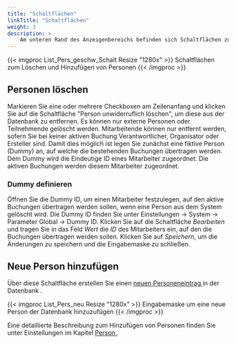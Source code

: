 ```yaml
---
title: "Schaltflächen"
linkTitle: "Schaltflächen"
weight: 3
description: >
    Am unteren Rand des Anzeigenbereichs befinden sich Schaltflächen zum Löschen und Hinzufügen von Personen
---
```

{{< imgproc List_Pers_geschw_Schalt Resize "1280x" >}}
Schaltflächen zum Löschen und Hinzufügen von Personen
{{< /imgproc >}}

## Personen löschen

Markieren Sie eine oder mehrere Checkboxen am Zeilenanfang und klicken Sie auf die Schaltfläche "Person unwiderruflich löschen", um diese aus der Datenbank zu entfernen.
Es können nur externe Personen oder Teilnehmende gelöscht werden. Mitarbeitende können nur entfernt werden, sofern Sie bei keiner aktiven Buchung Verantwortlicher, Organisator oder Ersteller sind. Damit dies möglich ist legen Sie zunächst eine fiktive Person (Dummy) an, auf welche die bestehenden Buchungen übertragen werden. Dem Dummy wird die Eindeutige ID eines  Mitarbeiter zugeordnet. Die aktiven Buchungen werden diesem Mitarbeiter zugeordnet.

### Dummy definieren

Öffnen Sie die Dummy ID, um einen Mitarbeiter festzulegen, auf den aktive Buchungen übertragen werden sollen, wenn eine Person aus dem System gelöscht wird.
Die Dummy ID finden Sie unter Einstellungen -> System -> Parameter Global -> Dummy ID.
Klicken Sie auf die Schaltfläche _Bearbeiten_ und tragen Sie in das Feld _Wert_ die _ID_ des Mitarbeiters ein, auf den die Buchungen übertragen werden sollen. Klicken Sie auf _Speichern_, um die Änderungen zu speichern und die Eingabemaske zu schließen.

## Neue Person hinzufügen

Über diese Schaltfläche erstellen Sie einen <a href="/einstellungen/personen/"> neuen Personeneintrag </a> in der Datenbank .

{{< imgproc List_Pers_neu Resize "1280x" >}}
Eingabemaske um eine neue Person der Datenbank hinzuzufügen
{{< /imgproc >}}

Eine detaillierte Beschreibung zum Hinzufügen von Personen finden Sie unter Einstellungen im Kapitel <a href="/einstellungen/personen"> Person </a>.
